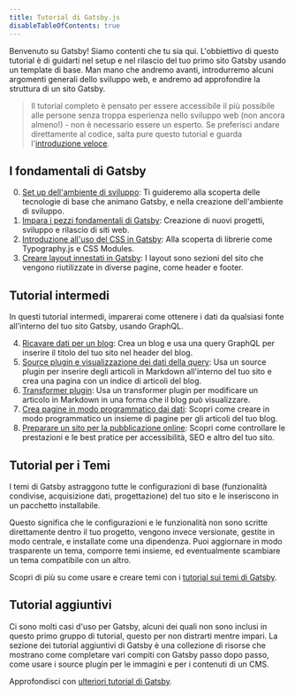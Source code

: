 ```yaml
---
title: Tutorial di Gatsby.js
disableTableOfContents: true
---
```


Benvenuto su Gatsby! Siamo contenti che tu sia qui. L'obbiettivo di questo tutorial è di guidarti nel setup e nel rilascio del tuo primo sito Gatsby usando un template di base. Man mano che andremo avanti, introdurremo alcuni argomenti generali dello sviluppo web, e andremo ad approfondire la struttura di un sito Gatsby.

> Il tutorial completo è pensato per essere accessibile il più possibile alle persone senza troppa esperienza nello sviluppo web (non ancora almeno!) - non è necessario essere un esperto. Se preferisci andare direttamente al codice, salta pure questo tutorial e guarda l'[introduzione veloce](/docs/quick-start/).

## I fondamentali di Gatsby

0.  [Set up dell'ambiente di sviluppo](/tutorial/part-zero/): Ti guideremo alla scoperta delle tecnologie di base che animano Gatsby, e nella creazione dell'ambiente di sviluppo.
1.  [Impara i pezzi fondamentali di Gatsby](/tutorial/part-one/): Creazione di nuovi progetti, sviluppo e rilascio di siti web.
1.  [Introduzione all'uso del CSS in Gatsby](/tutorial/part-two/): Alla scoperta di librerie come Typography.js e CSS Modules.
1.  [Creare layout innestati in Gatsby](/tutorial/part-three/): I layout sono sezioni del sito che vengono riutilizzate in diverse pagine, come header e footer.

## Tutorial intermedi

In questi tutorial intermedi, imparerai come ottenere i dati da qualsiasi fonte all'interno del tuo sito Gatsby, usando GraphQL.

4.  [Ricavare dati per un blog](/tutorial/part-four/): Crea un blog e usa una query GraphQL per inserire il titolo del tuo sito nel header del blog.
5.  [Source plugin e visualizzazione dei dati della query](/tutorial/part-five/): Usa un source plugin per inserire degli articoli in Markdown all'interno del tuo sito e crea una pagina con un indice di articoli del blog.
6.  [Transformer plugin](/tutorial/part-six/): Usa un transformer plugin per modificare un articolo in Markdown in una forma che il blog può visualizzare.
7.  [Crea pagine in modo programmatico dai dati](/tutorial/part-seven/): Scopri come creare in modo programmatico un insieme di pagine per gli articoli del tuo blog.
8.  [Preparare un sito per la pubblicazione online](/tutorial/part-eight/): Scopri come controllare le prestazioni e le best pratice per accessibilità, SEO e altro del tuo sito.

## Tutorial per i Temi

I temi di Gatsby astraggono tutte le configurazioni di base (funzionalità condivise, acquisizione dati, progettazione) del tuo sito e le inseriscono in un pacchetto installabile.

Questo significa che le configurazioni e le funzionalità non sono scritte direttamente dentro il tuo progetto, vengono invece versionate, gestite in modo centrale, e installate come una dipendenza. Puoi aggiornare in modo trasparente un tema, comporre temi insieme, ed eventualmente scambiare un tema compatibile con un altro.

Scopri di più su come usare e creare temi con i [tutorial sui temi di Gatsby](/tutorial/theme-tutorials/).

## Tutorial aggiuntivi

Ci sono molti casi d'uso per Gatsby, alcuni dei quali non sono inclusi in questo primo gruppo di tutorial, questo per non distrarti mentre impari. La sezione dei tutorial aggiuntivi di Gatsby è una collezione di risorse che mostrano come completare vari compiti con Gatsby passo dopo passo, come usare i source plugin per le immagini e per i contenuti di un CMS.

Approfondisci con [ulteriori tutorial di Gatsby](/tutorial/additional-tutorials/).
